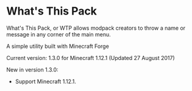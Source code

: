 What's This Pack
=========

What's This Pack, or WTP allows modpack creators to throw a name or message in any corner of the main menu.

A simple utility built with Minecraft Forge

Current version: 1.3.0 for Minecraft 1.12.1 (Updated 27 August 2017)

New in version 1.3.0:
* Support Minecraft 1.12.1.
